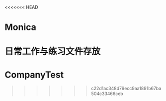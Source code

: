 <<<<<<< HEAD
# Monica
日常工作与练习文件存放
=======
# CompanyTest
>>>>>>> c22d1ac348d79ecc9aa1891b67ba504c33466ceb
